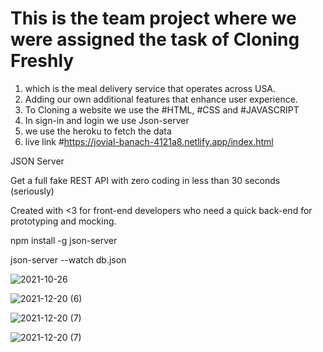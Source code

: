 

# This is the team project where we were assigned the task of Cloning Freshly

1. which is the meal delivery service that operates across USA.
2. Adding our own additional features that enhance user experience.  
3. To Cloning a website we use the #HTML, #CSS and #JAVASCRIPT 
4. In sign-in and login we use Json-server 
5. we use the heroku to fetch the data 
6. live link #https://jovial-banach-4121a8.netlify.app/index.html

 JSON Server
  
  Get a full fake REST API with zero coding in less than 30 seconds (seriously)
  
  Created with <3 for front-end developers who need a quick back-end for prototyping and mocking.
  
  npm install -g json-server
  
  json-server --watch db.json

![2021-10-26](https://user-images.githubusercontent.com/75352182/146799145-c22caa01-0a41-4522-977a-cab5fadf14e5.png)

![2021-12-20 (6)](https://user-images.githubusercontent.com/75352182/146799562-c2c196e8-5919-4823-b790-8fe1f43c7234.png)

![2021-12-20 (7)](https://user-images.githubusercontent.com/75352182/146799583-a847f3a1-e116-40c4-a648-6cdc3ac5b001.png)

![2021-12-20 (7)](https://user-images.githubusercontent.com/75352182/146799617-dc9b6b17-f7ea-480c-b54b-5666d0bb84e2.png)

